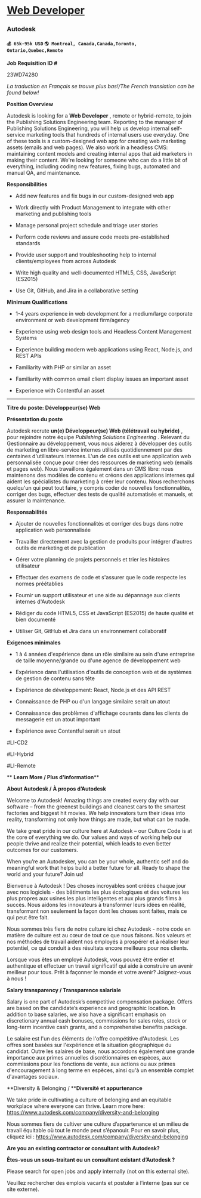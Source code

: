 # [Web Developer](https://www.remotewlb.com/apply/web-developer-39495)  
### Autodesk  
#### `💰 65k-95k USD` `🌎 Montreal, Canada,Canada,Toronto, Ontario,Quebec,Remote`  

**Job Requisition ID #**

23WD74280

 _La traduction en Français se trouve plus bas!/The French translation can be found below!_

 **Position Overview**

Autodesk is looking for a **Web Developer** , remote or hybrid-remote, to join the Publishing Solutions Engineering team. Reporting to the manager of Publishing Solutions Engineering, you will help us develop internal self-service marketing tools that hundreds of internal users use everyday. One of these tools is a custom-designed web app for creating web marketing assets (emails and web pages). We also work in a headless CMS: maintaining content models and creating internal apps that aid marketers in making their content. We're looking for someone who can do a little bit of everything, including coding new features, fixing bugs, automated and manual QA, and maintenance.

 **Responsibilities**

  * Add new features and fix bugs in our custom-designed web app

  * Work directly with Product Management to integrate with other marketing and publishing tools

  * Manage personal project schedule and triage user stories

  * Perform code reviews and assure code meets pre-established standards

  * Provide user support and troubleshooting help to internal clients/employees from across Autodesk

  * Write high quality and well-documented HTML5, CSS, JavaScript (ES2015)

  * Use Git, GitHub, and Jira in a collaborative setting

 **Minimum Qualifications**

  * 1-4 years experience in web development for a medium/large corporate environment or web development firm/agency

  * Experience using web design tools and Headless Content Management Systems

  * Experience building modern web applications using React, Node.js, and REST APIs

  * Familiarity with PHP or similar an asset

  * Familiarity with common email client display issues an important asset

  * Experience with Contentful an asset

_________________________________________

 **Titre du poste: Développeur(se) Web**

 **Présentation du poste**

Autodesk recrute **un(e) Développeur(se) Web (télétravail ou hybride)** , pour rejoindre notre équipe _Publishing Solutions Engineering_ . Relevant du Gestionnaire au développement, vous nous aiderez à développer des outils de marketing en libre-service internes utilisés quotidiennement par des centaines d'utilisateurs internes. L'un de ces outils est une application web personnalisée conçue pour créer des ressources de marketing web (emails et pages web). Nous travaillons également dans un CMS libre: nous maintenons des modèles de contenu et créons des applications internes qui aident les spécialistes du marketing à créer leur contenu. Nous recherchons quelqu'un qui peut tout faire, y compris coder de nouvelles fonctionnalités, corriger des bugs, effectuer des tests de qualité automatisés et manuels, et assurer la maintenance.

 **Responsabilités**

  * Ajouter de nouvelles fonctionnalités et corriger des bugs dans notre application web personnalisée

  * Travailler directement avec la gestion de produits pour intégrer d'autres outils de marketing et de publication

  * Gérer votre planning de projets personnels et trier les histoires utilisateur

  * Effectuer des examens de code et s'assurer que le code respecte les normes préétablies

  * Fournir un support utilisateur et une aide au dépannage aux clients internes d'Autodesk

  * Rédiger du code HTML5, CSS et JavaScript (ES2015) de haute qualité et bien documenté

  * Utiliser Git, GitHub et Jira dans un environnement collaboratif

 **Exigences minimales**

  * 1 à 4 années d'expérience dans un rôle similaire au sein d'une entreprise de taille moyenne/grande ou d'une agence de développement web

  * Expérience dans l'utilisation d'outils de conception web et de systèmes de gestion de contenu sans tête

  * Expérience de développement: React, Node.js et des API REST

  * Connaissance de PHP ou d'un langage similaire serait un atout

  * Connaissance des problèmes d'affichage courants dans les clients de messagerie est un atout important

  * Expérience avec Contentful serait un atout

#LI-CD2

#LI-Hybrid

#LI-Remote

 ** **Learn More / Plus d'information****

 **About Autodesk /** **À propos d’Autodesk**

Welcome to Autodesk! Amazing things are created every day with our software – from the greenest buildings and cleanest cars to the smartest factories and biggest hit movies. We help innovators turn their ideas into reality, transforming not only how things are made, but what can be made.

We take great pride in our culture here at Autodesk – our Culture Code is at the core of everything we do. Our values and ways of working help our people thrive and realize their potential, which leads to even better outcomes for our customers.

When you’re an Autodesker, you can be your whole, authentic self and do meaningful work that helps build a better future for all. Ready to shape the world and your future? Join us!

Bienvenue à Autodesk ! Des choses incroyables sont créées chaque jour avec nos logiciels - des bâtiments les plus écologiques et des voitures les plus propres aux usines les plus intelligentes et aux plus grands films à succès. Nous aidons les innovateurs à transformer leurs idées en réalité, transformant non seulement la façon dont les choses sont faites, mais ce qui peut être fait.

Nous sommes très fiers de notre culture ici chez Autodesk - notre code en matière de culture est au cœur de tout ce que nous faisons. Nos valeurs et nos méthodes de travail aident nos employés à prospérer et à réaliser leur potentiel, ce qui conduit à des résultats encore meilleurs pour nos clients.

Lorsque vous êtes un employé Autodesk, vous pouvez être entier et authentique et effectuer un travail significatif qui aide à construire un avenir meilleur pour tous. Prêt à façonner le monde et votre avenir? Joignez-vous à nous !

 **Salary transparency / Transparence salariale**

Salary is one part of Autodesk’s competitive compensation package. Offers are based on the candidate’s experience and geographic location. In addition to base salaries, we also have a significant emphasis on discretionary annual cash bonuses, commissions for sales roles, stock or long-term incentive cash grants, and a comprehensive benefits package.

Le salaire est l'un des éléments de l'offre compétitive d'Autodesk. Les offres sont basées sur l'expérience et la situation géographique du candidat. Outre les salaires de base, nous accordons également une grande importance aux primes annuelles discrétionnaires en espèces, aux commissions pour les fonctions de vente, aux actions ou aux primes d'encouragement à long terme en espèces, ainsi qu'à un ensemble complet d'avantages sociaux.

 **Diversity & Belonging / ****Diversité et appurtenance**

We take pride in cultivating a culture of belonging and an equitable workplace where everyone can thrive. Learn more here: https://www.autodesk.com/company/diversity-and-belonging

Nous sommes fiers de cultiver une culture d’appartenance et un milieu de travail équitable où tout le monde peut s’épanouir. Pour en savoir plus, cliquez ici : https://www.autodesk.com/company/diversity-and-belonging

 **Are you an existing contractor or consultant with Autodesk?**

 **Êtes-vous un sous-traitant ou un consultant existant d’Autodesk ?**

Please search for open jobs and apply internally (not on this external site).

Veuillez rechercher des emplois vacants et postuler à l’interne (pas sur ce site externe).

